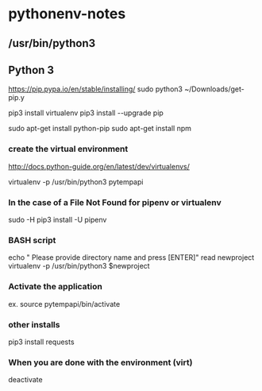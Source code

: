# pythonenv-notes

## /usr/bin/python3

## Python 3
https://pip.pypa.io/en/stable/installing/
sudo python3 ~/Downloads/get-pip.y

pip3 install virtualenv
pip3 install --upgrade pip

sudo apt-get install python-pip
sudo apt-get install npm

### create the virtual environment
http://docs.python-guide.org/en/latest/dev/virtualenvs/

virtualenv -p /usr/bin/python3 pytempapi

### In the case of a File Not Found for pipenv or virtualenv
sudo -H pip3 install -U pipenv

### BASH script
echo " Please provide directory name and press [ENTER]"
read newproject
virtualenv -p /usr/bin/python3 $newproject

### Activate the application
ex. source pytempapi/bin/activate

### other installs
pip3 install requests

### When you are done with the environment (virt)
deactivate

